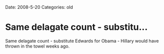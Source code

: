 Date: 2008-5-20
Categories: old

# Same delagate count - substitu...

Same delagate count - substitute Edwards for Obama - Hillary would have thrown in the towel weeks ago.
